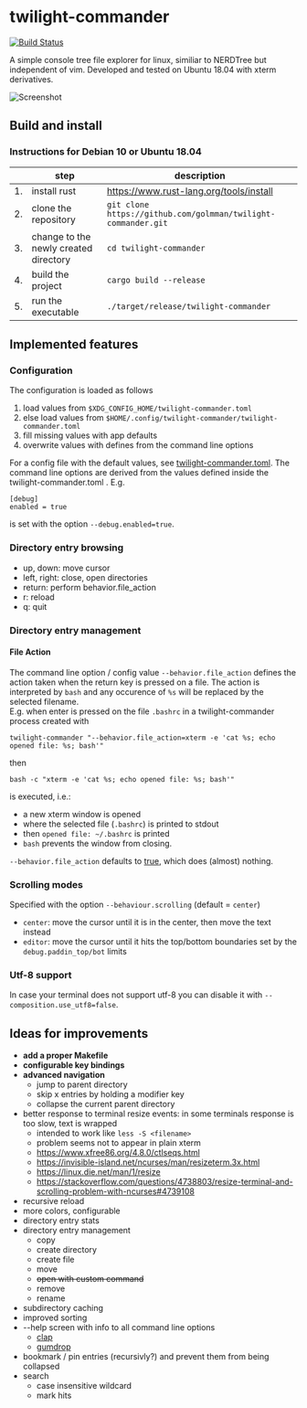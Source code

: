 # twilight-commander

[![Build Status](https://travis-ci.org/golmman/twilight-commander.svg?branch=master)](https://travis-ci.org/golmman/twilight-commander)

A simple console tree file explorer for linux, similiar to NERDTree but independent of vim.
Developed and tested on Ubuntu 18.04 with xterm derivatives.

![Screenshot](https://github.com/golmman/twilight-commander/blob/master/screenshot.png "Screenshot")

## Build and install

### Instructions for Debian 10 or Ubuntu 18.04

| |step|description|
|---|---|---|
|1.|install rust|https://www.rust-lang.org/tools/install|
|2.|clone the repository|`git clone https://github.com/golmman/twilight-commander.git`|
|3.|change to the newly created directory|`cd twilight-commander`|
|4.|build the project|`cargo build --release`|
|5.|run the executable|`./target/release/twilight-commander`|

## Implemented features

### Configuration
The configuration is loaded as follows
1. load values from `$XDG_CONFIG_HOME/twilight-commander.toml`
2. else load values from `$HOME/.config/twilight-commander/twilight-commander.toml`
2. fill missing values with app defaults
3. overwrite values with defines from the command line options

For a config file with the default values, see [twilight-commander.toml](./twilight-commander.toml).
The command line options are derived from the values defined inside the twilight-commander.toml .
E.g.
```
[debug]
enabled = true
```
is set with the option `--debug.enabled=true`.

### Directory entry browsing
* up, down: move cursor
* left, right: close, open directories
* return: perform behavior.file_action
* r: reload
* q: quit

### Directory entry management

#### File Action
The command line option / config value `--behavior.file_action` defines the action taken when the return key is pressed
on a file. The action is interpreted by `bash` and any occurence of `%s` will be replaced by the selected filename.  
E.g. when enter is pressed on the file `.bashrc` in a twilight-commander process created with
```
twilight-commander "--behavior.file_action=xterm -e 'cat %s; echo opened file: %s; bash'"
```
then
```
bash -c "xterm -e 'cat %s; echo opened file: %s; bash'"
```
is executed, i.e.:
* a new xterm window is opened
* where the selected file (`.bashrc`) is printed to stdout
* then `opened file: ~/.bashrc` is printed
* `bash` prevents the window from closing.

`--behavior.file_action` defaults to [true](https://en.wikipedia.org/wiki/True_and_false_(commands)), which does
(almost) nothing.

### Scrolling modes
Specified with the option `--behaviour.scrolling` (default = `center`)

* `center`: move the cursor until it is in the center, then move the text instead
* `editor`: move the cursor until it hits the top/bottom boundaries set by the `debug.paddin_top/bot` limits

### Utf-8 support
In case your terminal does not support utf-8 you can disable it with `--composition.use_utf8=false`.

## Ideas for improvements
* **add a proper Makefile**
* **configurable key bindings**
* **advanced navigation**
  * jump to parent directory
  * skip x entries by holding a modifier key
  * collapse the current parent directory
* better response to terminal resize events: in some terminals response is too slow, text is wrapped
  * intended to work like `less -S <filename>`
  * problem seems not to appear in plain xterm
  * https://www.xfree86.org/4.8.0/ctlseqs.html
  * https://invisible-island.net/ncurses/man/resizeterm.3x.html
  * https://linux.die.net/man/1/resize
  * https://stackoverflow.com/questions/4738803/resize-terminal-and-scrolling-problem-with-ncurses#4739108
* recursive reload
* more colors, configurable
* directory entry stats
* directory entry management
  * copy
  * create directory
  * create file
  * move
  * ~~open with custom command~~
  * remove
  * rename
* subdirectory caching
* improved sorting
* --help screen with info to all command line options
  * [clap](https://crates.io/crates/clap)
  * [gumdrop](https://crates.io/crates/gumdrop)
* bookmark / pin entries (recursivly?) and prevent them from being collapsed
* search
  * case insensitive wildcard
  * mark hits
